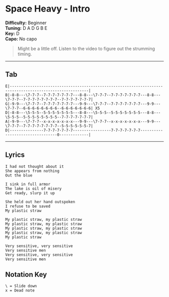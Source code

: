 # Space Heavy - Intro

**Difficulty:** Beginner  
**Tuning:** D A D G B E  
**Key:** D  
**Capo:** No capo  

> Might be a little off. Listen to the video to figure out the strumming timing.

---

## Tab

```plaintext
E|---------------------------------------------------------------------------------------------------------|
B|-8-8---\7-7-7--7-7-7-7-7-7-7---8-8---\7-7-7--7-7-7-7-7-7-7---8-8---\7-7-7--7-7-7-7-7-7-7-7--7-7-7-7-7-7-7|
G|-9-9---\7-7-7--7-7-7-7-7-7-7---9-9---\7-7-7--7-7-7-7-7-7-7---9-9---\7-7-7--6-6-6-6-6-6-6-6--6-6-6-6-6-6-6| X5
D|-8-8---\5-5-5--5-5-5-5-5-5-5---8-8---\5-5-5--5-5-5-5-5-5-5---8-8---\5-5-5--5-5-5-5-5-5-5-5--7-7-7-7-7-7-7|
A|-9-9---\7-7-7--x-x-x-x-x-x-x---9-9---\7-7-7--x-x-x-x-x-x-x---9-9---\7-7-7--7-7-7-7-7-7-7-7--5-5-5-5-5-5-7|
D|---------------7-7-7-7-7-7-7-----------------7-7-7-7-7-7-7---------------------------------0-------------|
```

---


## Lyrics

```
I had not thought about it
She appears from nothing
Out the blue

I sink in full armor
The lake is oil of misery
Get ready, slurp it up

She held out her hand outspoken
I refuse to be saved
My plastic straw

My plastic straw, my plastic straw
My plastic straw, my plastic straw
My plastic straw, my plastic straw
My plastic straw, my plastic straw
My plastic straw

Very sensitive, very sensitive
Very sensitive men
Very sensitive, very sensitive
Very sensitive men
```


## Notation Key

```
\ = Slide down
x = Dead note
```
